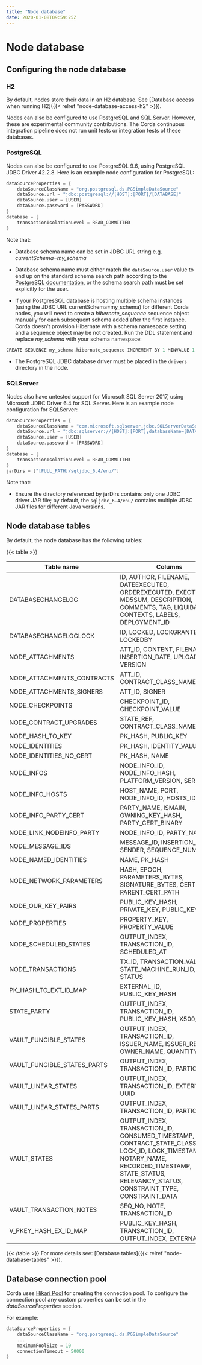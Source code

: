 ```yaml
---
title: "Node database"
date: 2020-01-08T09:59:25Z
---
```



# Node database

## Configuring the node database

### H2
By default, nodes store their data in an H2 database. See [Database access when running H2]({{< relref "node-database-access-h2" >}}).

Nodes can also be configured to use PostgreSQL and SQL Server. However, these are experimental community contributions.
                    The Corda continuous integration pipeline does not run unit tests or integration tests of these databases.


### PostgreSQL
Nodes can also be configured to use PostgreSQL 9.6, using PostgreSQL JDBC Driver 42.2.8. Here is an example node
                    configuration for PostgreSQL:

```groovy
dataSourceProperties = {
    dataSourceClassName = "org.postgresql.ds.PGSimpleDataSource"
    dataSource.url = "jdbc:postgresql://[HOST]:[PORT]/[DATABASE]"
    dataSource.user = [USER]
    dataSource.password = [PASSWORD]
}
database = {
    transactionIsolationLevel = READ_COMMITTED
}
```
Note that:


* Database schema name can be set in JDBC URL string e.g. *currentSchema=my_schema*


* Database schema name must either match the `dataSource.user` value to end up
                            on the standard schema search path according to the
                            [PostgreSQL documentation](https://www.postgresql.org/docs/9.3/static/ddl-schemas.html#DDL-SCHEMAS-PATH), or
                            the schema search path must be set explicitly for the user.


* If your PostgresSQL database is hosting multiple schema instances (using the JDBC URL currentSchema=my_schema)
                            for different Corda nodes, you will need to create a *hibernate_sequence* sequence object manually for each subsequent schema added after the first instance.
                            Corda doesn’t provision Hibernate with a schema namespace setting and a sequence object may be not created.
                            Run the DDL statement and replace *my_schema* with your schema namespace:

```groovy
CREATE SEQUENCE my_schema.hibernate_sequence INCREMENT BY 1 MINVALUE 1 MAXVALUE 9223372036854775807 START 8 CACHE 1 NO CYCLE;
```

* The PostgreSQL JDBC database driver must be placed in the `drivers` directory in the node.



### SQLServer
Nodes also have untested support for Microsoft SQL Server 2017, using Microsoft JDBC Driver 6.4 for SQL Server. Here is
                    an example node configuration for SQLServer:

```groovy
dataSourceProperties = {
    dataSourceClassName = "com.microsoft.sqlserver.jdbc.SQLServerDataSource"
    dataSource.url = "jdbc:sqlserver://[HOST]:[PORT];databaseName=[DATABASE_NAME]"
    dataSource.user = [USER]
    dataSource.password = [PASSWORD]
}
database = {
    transactionIsolationLevel = READ_COMMITTED
}
jarDirs = ["[FULL_PATH]/sqljdbc_6.4/enu/"]
```
Note that:


* Ensure the directory referenced by jarDirs contains only one JDBC driver JAR file; by default, the
                            `sqljdbc_6.4/enu/` contains multiple JDBC JAR files for different Java versions.



## Node database tables
By default, the node database has the following tables:


{{< table >}}

|Table name|Columns|
|-----------------------------|----------------------------------------------------------------------------------------------------------------------------------------------------------------------------------------------------------|
|DATABASECHANGELOG|ID, AUTHOR, FILENAME, DATEEXECUTED, ORDEREXECUTED, EXECTYPE, MD5SUM, DESCRIPTION, COMMENTS, TAG, LIQUIBASE, CONTEXTS, LABELS, DEPLOYMENT_ID|
|DATABASECHANGELOGLOCK|ID, LOCKED, LOCKGRANTED, LOCKEDBY|
|NODE_ATTACHMENTS|ATT_ID, CONTENT, FILENAME, INSERTION_DATE, UPLOADER, VERSION|
|NODE_ATTACHMENTS_CONTRACTS|ATT_ID, CONTRACT_CLASS_NAME|
|NODE_ATTACHMENTS_SIGNERS|ATT_ID, SIGNER|
|NODE_CHECKPOINTS|CHECKPOINT_ID, CHECKPOINT_VALUE|
|NODE_CONTRACT_UPGRADES|STATE_REF, CONTRACT_CLASS_NAME|
|NODE_HASH_TO_KEY|PK_HASH, PUBLIC_KEY|
|NODE_IDENTITIES|PK_HASH, IDENTITY_VALUE|
|NODE_IDENTITIES_NO_CERT|PK_HASH, NAME|
|NODE_INFOS|NODE_INFO_ID, NODE_INFO_HASH, PLATFORM_VERSION, SERIAL|
|NODE_INFO_HOSTS|HOST_NAME, PORT, NODE_INFO_ID, HOSTS_ID|
|NODE_INFO_PARTY_CERT|PARTY_NAME, ISMAIN, OWNING_KEY_HASH, PARTY_CERT_BINARY|
|NODE_LINK_NODEINFO_PARTY|NODE_INFO_ID, PARTY_NAME|
|NODE_MESSAGE_IDS|MESSAGE_ID, INSERTION_TIME, SENDER, SEQUENCE_NUMBER|
|NODE_NAMED_IDENTITIES|NAME, PK_HASH|
|NODE_NETWORK_PARAMETERS|HASH, EPOCH, PARAMETERS_BYTES, SIGNATURE_BYTES, CERT, PARENT_CERT_PATH|
|NODE_OUR_KEY_PAIRS|PUBLIC_KEY_HASH, PRIVATE_KEY, PUBLIC_KEY|
|NODE_PROPERTIES|PROPERTY_KEY, PROPERTY_VALUE|
|NODE_SCHEDULED_STATES|OUTPUT_INDEX, TRANSACTION_ID, SCHEDULED_AT|
|NODE_TRANSACTIONS|TX_ID, TRANSACTION_VALUE, STATE_MACHINE_RUN_ID, STATUS|
|PK_HASH_TO_EXT_ID_MAP|EXTERNAL_ID, PUBLIC_KEY_HASH|
|STATE_PARTY|OUTPUT_INDEX, TRANSACTION_ID, PUBLIC_KEY_HASH, X500_NAME|
|VAULT_FUNGIBLE_STATES|OUTPUT_INDEX, TRANSACTION_ID, ISSUER_NAME, ISSUER_REF, OWNER_NAME, QUANTITY|
|VAULT_FUNGIBLE_STATES_PARTS|OUTPUT_INDEX, TRANSACTION_ID, PARTICIPANTS|
|VAULT_LINEAR_STATES|OUTPUT_INDEX, TRANSACTION_ID, EXTERNAL_ID, UUID|
|VAULT_LINEAR_STATES_PARTS|OUTPUT_INDEX, TRANSACTION_ID, PARTICIPANTS|
|VAULT_STATES|OUTPUT_INDEX, TRANSACTION_ID, CONSUMED_TIMESTAMP, CONTRACT_STATE_CLASS_NAME, LOCK_ID, LOCK_TIMESTAMP, NOTARY_NAME, RECORDED_TIMESTAMP, STATE_STATUS, RELEVANCY_STATUS, CONSTRAINT_TYPE, CONSTRAINT_DATA|
|VAULT_TRANSACTION_NOTES|SEQ_NO, NOTE, TRANSACTION_ID|
|V_PKEY_HASH_EX_ID_MAP|PUBLIC_KEY_HASH, TRANSACTION_ID, OUTPUT_INDEX, EXTERNAL_ID|

{{< /table >}}
For more details see: [Database tables]({{< relref "node-database-tables" >}}).


## Database connection pool
Corda uses [Hikari Pool](https://github.com/brettwooldridge/HikariCP) for creating the connection pool.
                To configure the connection pool any custom properties can be set in the *dataSourceProperties* section.

For example:

```groovy
dataSourceProperties = {
    dataSourceClassName = "org.postgresql.ds.PGSimpleDataSource"
    ...
    maximumPoolSize = 10
    connectionTimeout = 50000
}
```

